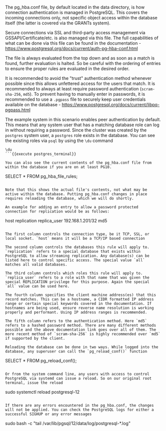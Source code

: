 
The pg_hba.conf file, by default located in the data directory, is how connection authentication is managed in PostgreSQL. This covers the incoming connections only, not specific object access within the database itself (the latter is covered via the GRANTs system).

Secure connections via SSL and third-party access management via GSSAPI/Certificate/etc. is also managed via this file. The full capabilities of what can be done via this file can be found in the documentation - https://www.postgresql.org/docs/current/auth-pg-hba-conf.html

The file is always evaluated from the top down and as soon as a match is found, further evaluation is halted. So be careful with the ordering of entries to ensure the proper rules are evaluated in the desired order.

It is recommended to avoid the "trust" authentication method whenever possible since this allows unfettered access for the users that match. It is recommended to always at least require password authentication (`scram-sha-256`, `md5`). To prevent having to manually enter in passwords, it is recommended to use a `.pgpass` file to securely keep user credentials available on the database - https://www.postgresql.org/docs/current/libpq-pgpass.html

The example system in this scenario enables peer authentication by default. This means that any system user that has a matching database role can log in without requiring a password. Since the cluster was created by the `postgres` system user, a `postgres` role exists in the database. You can see the existing roles via `psql` by using the `\du` command
```
\du
```{{execute postgres_terminal}}

You can also see the current contents of the pg_hba.conf file from within the database if you are on at least PG10. 
```
SELECT * FROM pg_hba_file_rules;
```{{execute T2}}

Note that this shows the actual file's contents, not what may be active within the database. Putting pg_hba.conf changes in place requires reloading the database, which we will do shortly.

An example for adding an entry to allow a password protected connection for replication would be as follows:
```
host    replication    replica_user    192.168.1.201/32    md5
```

The first column controls the connection type, be it TCP, SSL, or local socket. `host` means it will be a TCP/IP based connection

The second column controls the databases this rule will apply to. `replication` refers to a special database that exists within PostgreSQL to allow streaming replication. Any database(s) can be listed here to control specific access. The special value `all` matches all valid databases.

The third column controls which roles this rule will apply to. `replica_user` refers to a role with that name that was given the special REPLICATION privilege for this purpose. Again the special `all` value can be used here.

The fourth column specifies the client machine address(es) that this record matches. This can be a hostname, a CIDR formatted IP address range or certain special keywords covered in the documentation. If hostnames are being used, ensure reverse name resolution is working properly and performant. Using IP address ranges is recommended.

The fifth column refers to the authentication method. Here `md5` refers to a hashed password method. There are many different methods possible and the above documentation link goes over all of them. The more recent method of `scram-sha-256` is highly recommended over `md5` if supported by the client.

Reloading the database can be done in two ways. While logged into the database, any superuser can call the `pg_reload_conf()` function
```
SELECT * FROM pg_reload_conf();
```{{execute T2}}

Or from the system command line, any users with access to control PostgreSQL via systemd can issue a reload. So on our original root terminal, issue the reload
```
sudo systemctl reload postgresql-12
```{{execute T1}}

If there are any errors encountered in the pg_hba.conf, the changes will not be applied. You can check the PostgreSQL logs for either a successful SIGHUP or any error messages
```
sudo bash -c "tail /var/lib/pgsql/12/data/log/postgresql-*.log"
```{{execute}}



